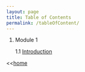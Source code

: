 ```yaml
---
layout: page
title: Table of Contents
permalink: /tableOfContent/
---
```


1. Module 1

	1.1 [Introduction](/ReactJs/module1)


<<[home](/ReactJs/)